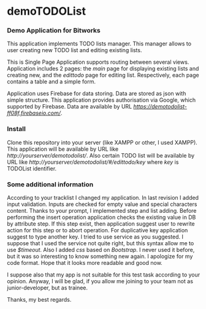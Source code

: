 # demoTODOList

<h3>Demo Application for Bitworks</h3>

This application implements TODO lists manager.
This manager allows to user creating new TODO list and editing existing lists.

This is Single Page Application supports routing between several views. Application includes 2 pages: the <i>main</i> page for displaying existing lists and creating new, and the <i>edittodo</i> page for editing list. Respectively, each page contains a table and a simple form. 

Application uses Firebase for data storing. Data are stored as json with simple structure. This application provides authorisation via Google, which supported by Firebase. Data are available by URL <i>https://demotodolist-ff08f.firebaseio.com/</i>.

<h3>Install</h3>

Clone this repository into your server (like XAMPP or other, I used XAMPP).
This application will be available by URL like <i>http://yourserver/demotodolist/</i>. Also certain TODO list will be available by URL like <i>http://yourserver/demotodolist/#/edittodo/key</i> where <i>key</i> is TODOList identifier.

<h3>Some additional information</h3>

According to your tracklist I changed my application. In last revision I added input validation. Inputs are checked for empty value and special characters content. 
Thanks to your prompt, I implemented step and list adding. Before performing the insert operation application checks the existing value in DB by attribute step. If this step exist, then application suggest user to rewrite action for this step or to abort operation. For duplicative key application suggest to type another key.
I tried to use service as you suggested. I suppose that I used the service not quite right, but this syntax allow me to use <i>$timeout</i>. 
Also I added <i>css</i> based on <i>Bootstrap</i>. I never used it before, but it was so interesting to know something new again. 
I apologize for my code format. Hope that it looks more readable and good now.

I suppose also that my app is not suitable for this test task according to your opinion. Anyway, I will be glad, if you allow me joining to your team not as junior-developer, but as trainee. 

Thanks, my best regards.
